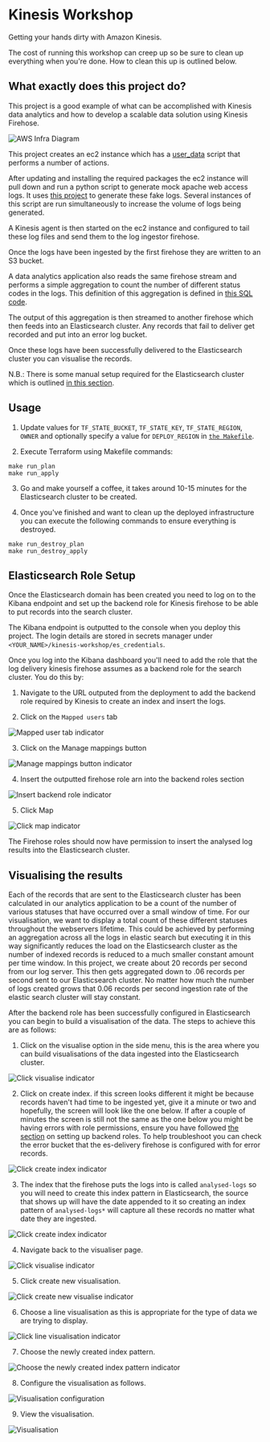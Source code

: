 # Kinesis Workshop

Getting your hands dirty with Amazon Kinesis.

The cost of running this workshop can creep up so be sure to clean up everything when you're done. How to clean this up is outlined below.

## What exactly does this project do?

This project is a good example of what can be accomplished with Kinesis data analytics and how to develop a scalable data solution using Kinesis Firehose.

![AWS Infra Diagram](./.docs/images/infra-diagram.png)

This project creates an ec2 instance which has a [user_data](./deploy/modules/server/src/user-data.sh) script that performs a number of actions.

After updating and installing the required packages the ec2 instance will pull down and run a python script to generate mock apache web access logs. It uses [this project](https://github.com/kiritbasu/Fake-Apache-Log-Generator) to generate these fake logs. Several instances of this script are run simultaneously to increase the volume of logs being generated.

A Kinesis agent is then started on the ec2 instance and configured to tail these log files and send them to the log ingestor firehose.

Once the logs have been ingested by the first firehose they are written to an S3 bucket.

A data analytics application also reads the same firehose stream and performs a simple aggregation to count the number of different status codes in the logs. This definition of this aggregation is defined in [this SQL code](./deploy/modules/analytics-app/src/app.sql).

The output of this aggregation is then streamed to another firehose which then feeds into an Elasticsearch cluster. Any records that fail to deliver get recorded and put into an error log bucket.

Once these logs have been successfully delivered to the Elasticsearch cluster you can visualise the records.

N.B.: There is some manual setup required for the Elasticsearch cluster which is outlined [in this section](#Elastic-Search-Role-Setup).

## Usage

1. Update values for `TF_STATE_BUCKET`, `TF_STATE_KEY`, `TF_STATE_REGION`, `OWNER` and optionally specify a value for `DEPLOY_REGION` in [`the Makefile`](./Makefile).

2. Execute Terraform using Makefile commands:
```
make run_plan
make run_apply
```

3. Go and make yourself a coffee, it takes around 10-15 minutes for the Elasticsearch cluster to be created.

4. Once you've finished and want to clean up the deployed infrastructure you can execute the following commands to ensure everything is destroyed.
```
make run_destroy_plan
make run_destroy_apply
```

## Elasticsearch Role Setup

Once the Elasticsearch domain has been created you need to log on to the Kibana endpoint and set up the backend role for Kinesis firehose to be able to put records into the search cluster.

The Kibana endpoint is outputted to the console when you deploy this project. The login details are stored in secrets manager under `<YOUR_NAME>/kinesis-workshop/es_credentials`.

Once you log into the Kibana dashboard you'll need to add the role that the log delivery kinesis firehose assumes as a backend role for the search cluster. You do this by:

1. Navigate to the URL outputed from the deployment to add the backend role required by Kinesis to create an index and insert the logs.

2. Click on the `Mapped users` tab

![Mapped user tab indicator](./.docs/images/mapped-user-tab.png)

3. Click on the Manage mappings button

![Manage mappings button indicator](./.docs/images/manage-mappings.png)

4. Insert the outputted firehose role arn into the backend roles section

![Insert backend role indicator](./.docs/images/insert-role-arn.png)

5. Click Map

![Click map indicator](./.docs/images/click-map.png)

The Firehose roles should now have permission to insert the analysed log results into the Elasticsearch cluster.

## Visualising the results

Each of the records that are sent to the Elasticsearch cluster has been calculated in our analytics application to be a count of the number of various statuses that have occurred over a small window of time. For our visualisation, we want to display a total count of these different statuses throughout the webservers lifetime. This could be achieved by performing an aggregation across all the logs in elastic search but executing it in this way significantly reduces the load on the Elasticsearch cluster as the number of indexed records is reduced to a much smaller constant amount per time window. In this project, we create about 20 records per second from our log server. This then gets aggregated down to .06 records per second sent to our Elasticsearch cluster. No matter how much the number of logs created grows that 0.06 records per second ingestion rate of the elastic search cluster will stay constant.

After the backend role has been successfully configured in Elasticsearch you can begin to build a visualisation of the data. The steps to achieve this are as follows:

1. Click on the visualise option in the side menu, this is the area where you can build visualisations of the data ingested into the Elasticsearch cluster.

![Click visualise indicator](./.docs/images/click-visualise.png)

2. Click on create index. if this screen looks different it might be because records haven't had time to be ingested yet, give it a minute or two and hopefully, the screen will look like the one below. If after a couple of minutes the screen is still not the same as the one below you might be having errors with role permissions, ensure you have followed [the section](#Elastic-Search-Role-Setup) on setting up backend roles. To help troubleshoot you can check the error bucket that the es-delivery firehose is configured with for error records.

![Click create index indicator](./.docs/images/click-create-index.png)

3. The index that the firehose puts the logs into is called `analysed-logs` so you will need to create this index pattern in Elasticsearch, the source that shows up will have the date appended to it so creating an index pattern of `analysed-logs*` will capture all these records no matter what date they are ingested.

![Click create index indicator](./.docs/images/create-index-pattern.png)

4. Navigate back to the visualiser page.

![Click visualise indicator](./.docs/images/click-visualise.png)

5. Click create new visualisation.

![Click create new visualise indicator](./.docs/images/click-create-visualisation.png)

6. Choose a line visualisation as this is appropriate for the type of data we are trying to display.

![Click line visualisation indicator](./.docs/images/choose-line-visualisation.png)

7. Choose the newly created index pattern.

![Choose the newly created index pattern indicator](./.docs/images/choose-index-pattern.png)

8. Configure the visualisation as follows.

![Visualisation configuration](./.docs/images/visualisation-configuration.png)

9. View the visualisation.

![Visualisation](./.docs/images/visualisation.png)

